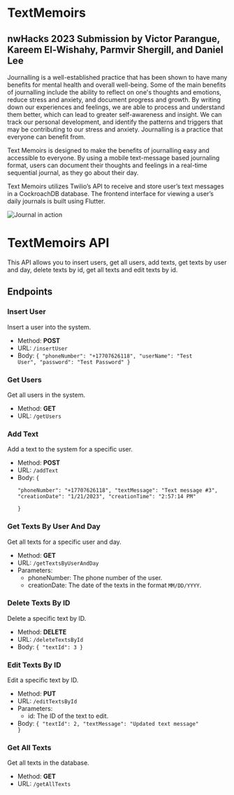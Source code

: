 # TextMemoirs
## nwHacks 2023 Submission by Victor Parangue, Kareem El-Wishahy, Parmvir Shergill, and Daniel Lee

Journalling is a well-established practice that has been shown to have many benefits for mental health and overall well-being. Some of the main benefits of journalling include the ability to reflect on one's thoughts and emotions,  reduce stress and anxiety, and document progress and growth. By writing down our experiences and feelings, we are able to process and understand them better, which can lead to greater self-awareness and insight. We can track our personal development, and identify the patterns and triggers that may be contributing to our stress and anxiety. Journalling is a practice that everyone can benefit from.

Text Memoirs is designed to make the benefits of journalling easy and accessible to everyone. By using a mobile text-message based journaling format, users can document their thoughts and feelings in a real-time sequential journal, as they go about their day. 

Text Memoirs utilizes Twilio’s API to receive and store user’s text messages in a CockroachDB database. The frontend interface for viewing a user’s daily journals is built using Flutter.

![Journal in action](https://drive.google.com/file/d/1EU7DHIMvgs8kcH5-ISmOsCgT6mL6_TYE/view?usp=share_link)


# TextMemoirs API

This API allows you to insert users, get all users, add texts, get texts by user and day, delete texts by id, get all texts and edit texts by id.

## Endpoints

### Insert User

Insert a user into the system.

-   Method: **POST**
-   URL: `/insertUser`
-   Body:
<code>{
    "phoneNumber": "+17707626118",
    "userName": "Test User",
    "password": "Test Password"
}</code>

### Get Users

Get all users in the system.

-   Method: **GET**
-   URL: `/getUsers`

### Add Text

Add a text to the system for a specific user.

-   Method: **POST**
-   URL: `/addText`
-   Body:
<code>{  
"phoneNumber":  "+17707626118",  "textMessage":  "Text message #3",  "creationDate":  "1/21/2023",  "creationTime":  "2:57:14 PM"  
}</code>

### Get Texts By User And Day

Get all texts for a specific user and day.

-   Method: **GET**
-   URL: `/getTextsByUserAndDay`
-   Parameters:
    -   phoneNumber: The phone number of the user.
    -   creationDate: The date of the texts in the format `MM/DD/YYYY`.

### Delete Texts By ID

Delete a specific text by ID.

-   Method: **DELETE**
-   URL: `/deleteTextsById`
-  Body:
<code>{
	"textId":  3
}</code>

 
### Edit Texts By ID

Edit a specific text by ID.

-   Method: **PUT**
-   URL: `/editTextsById`
-   Parameters:
    -   id: The ID of the text to edit.
-   Body:
<code>{
"textId":  2,
"textMessage":  "Updated text message"
}</code>

### Get All Texts

Get all texts in the database.

-   Method: **GET**
-   URL: `/getAllTexts`
